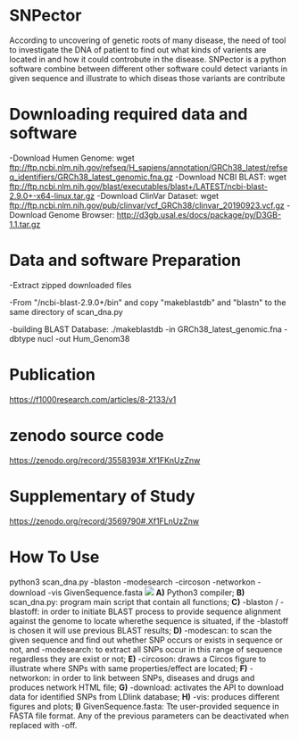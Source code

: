 # SNPector
According to uncovering of genetic roots of many disease, the need of tool to investigate the DNA of patient to find out what
kinds of varients are located in and how it could controbute in the disease. SNPector is a python software combine
between different other software could detect variants in given sequence and illustrate to which diseas those variants are
contribute



# Downloading required data and software
-Download Humen Genome: wget ftp://ftp.ncbi.nlm.nih.gov/refseq/H_sapiens/annotation/GRCh38_latest/refseq_identifiers/GRCh38_latest_genomic.fna.gz
-Download NCBI BLAST: wget ftp://ftp.ncbi.nlm.nih.gov/blast/executables/blast+/LATEST/ncbi-blast-2.9.0+-x64-linux.tar.gz
-Download ClinVar Dataset: wget ftp://ftp.ncbi.nlm.nih.gov/pub/clinvar/vcf_GRCh38/clinvar_20190923.vcf.gz
-Download Genome Browser: http://d3gb.usal.es/docs/package/py/D3GB-1.1.tar.gz


# Data and software Preparation
-Extract zipped downloaded files

-From "/ncbi-blast-2.9.0+/bin" and copy "makeblastdb" and "blastn" to the same directory of scan_dna.py

-building BLAST Database: ./makeblastdb -in GRCh38_latest_genomic.fna -dbtype nucl -out Hum_Genom38


# Publication
https://f1000research.com/articles/8-2133/v1

# zenodo source code
https://zenodo.org/record/3558393#.Xf1FKnUzZnw

# Supplementary of Study
https://zenodo.org/record/3569790#.Xf1FLnUzZnw



# How To Use
python3 scan_dna.py -blaston -modesearch -circoson -networkon -download -vis GivenSequence.fasta
<img src="https://raw.githubusercontent.com/peterhabib/SNPector/master/Updated_Figure(2).jpg">
**A)** Python3 compiler; 
**B)** scan_dna.py: program main script that contain all functions; 
**C)** -blaston / -blastoff: in order to initiate BLAST process to provide sequence alignment against the genome to locate 
wherethe sequence is situated, if the -blastoff is chosen it will use previous BLAST results; 
**D)** -modescan: to scan the given sequence and find out whether SNP occurs or exists in sequence or not, and -modesearch:
to extract all SNPs occur in this range of sequence regardless they are exist or not; 
**E)** -circoson: draws a Circos figure to illustrate where SNPs with same properties/effect are located; 
**F)** -networkon: in order to link between SNPs, diseases and drugs and produces network HTML file; 
**G)** -download: activates the API to download data for identified SNPs from LDlink database; 
**H)** -vis: produces different figures and plots; 
**I)**  GivenSequence.fasta: Tte user-provided sequence in FASTA file format. Any of the previous parameters can be
deactivated when replaced with -off.
